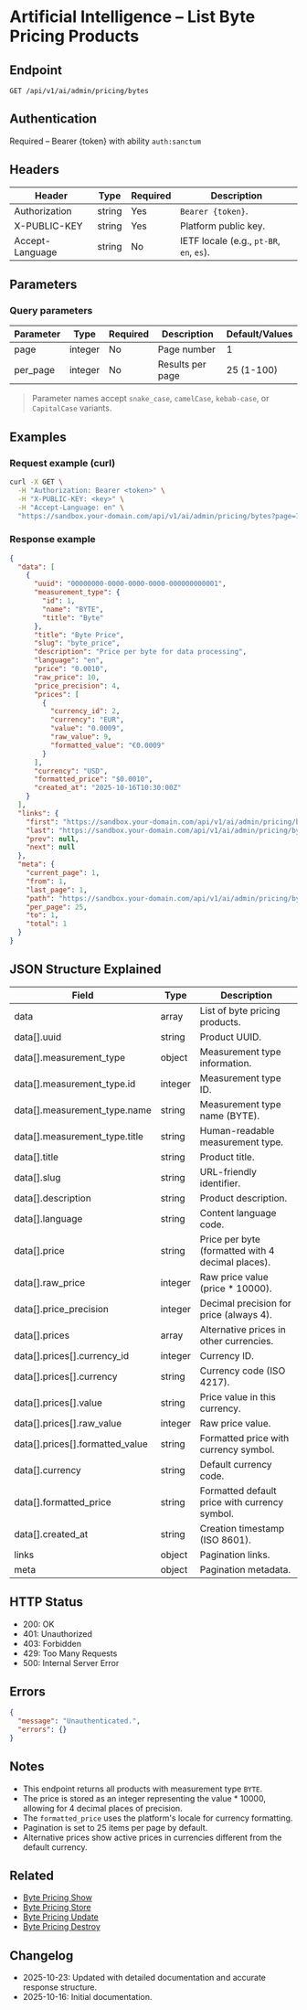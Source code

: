 # Artificial Intelligence – List Byte Pricing Products

## Endpoint

```
GET /api/v1/ai/admin/pricing/bytes
```

## Authentication

Required – Bearer {token} with ability `auth:sanctum`

## Headers

| Header           | Type   | Required | Description |
| ---------------- | ------ | -------- | ----------- |
| Authorization    | string | Yes      | `Bearer {token}`. |
| X-PUBLIC-KEY     | string | Yes      | Platform public key. |
| Accept-Language  | string | No       | IETF locale (e.g., `pt-BR`, `en`, `es`). |

## Parameters

### Query parameters

| Parameter | Type    | Required | Description | Default/Values |
| --------- | ------- | -------- | ----------- | -------------- |
| page      | integer | No       | Page number | 1 |
| per_page  | integer | No       | Results per page | 25 (1-100) |

> Parameter names accept `snake_case`, `camelCase`, `kebab-case`, or `CapitalCase` variants.

## Examples

### Request example (curl)

```bash
curl -X GET \
  -H "Authorization: Bearer <token>" \
  -H "X-PUBLIC-KEY: <key>" \
  -H "Accept-Language: en" \
  "https://sandbox.your-domain.com/api/v1/ai/admin/pricing/bytes?page=1&per_page=25"
```

### Response example

```json
{
  "data": [
    {
      "uuid": "00000000-0000-0000-0000-000000000001",
      "measurement_type": {
        "id": 1,
        "name": "BYTE",
        "title": "Byte"
      },
      "title": "Byte Price",
      "slug": "byte_price",
      "description": "Price per byte for data processing",
      "language": "en",
      "price": "0.0010",
      "raw_price": 10,
      "price_precision": 4,
      "prices": [
        {
          "currency_id": 2,
          "currency": "EUR",
          "value": "0.0009",
          "raw_value": 9,
          "formatted_value": "€0.0009"
        }
      ],
      "currency": "USD",
      "formatted_price": "$0.0010",
      "created_at": "2025-10-16T10:30:00Z"
    }
  ],
  "links": {
    "first": "https://sandbox.your-domain.com/api/v1/ai/admin/pricing/bytes?page=1",
    "last": "https://sandbox.your-domain.com/api/v1/ai/admin/pricing/bytes?page=1",
    "prev": null,
    "next": null
  },
  "meta": {
    "current_page": 1,
    "from": 1,
    "last_page": 1,
    "path": "https://sandbox.your-domain.com/api/v1/ai/admin/pricing/bytes",
    "per_page": 25,
    "to": 1,
    "total": 1
  }
}
```

## JSON Structure Explained

| Field                          | Type    | Description |
| ------------------------------ | ------- | ----------- |
| data                           | array   | List of byte pricing products. |
| data[].uuid                    | string  | Product UUID. |
| data[].measurement_type        | object  | Measurement type information. |
| data[].measurement_type.id     | integer | Measurement type ID. |
| data[].measurement_type.name   | string  | Measurement type name (BYTE). |
| data[].measurement_type.title  | string  | Human-readable measurement type. |
| data[].title                   | string  | Product title. |
| data[].slug                    | string  | URL-friendly identifier. |
| data[].description             | string  | Product description. |
| data[].language                | string  | Content language code. |
| data[].price                   | string  | Price per byte (formatted with 4 decimal places). |
| data[].raw_price               | integer | Raw price value (price * 10000). |
| data[].price_precision         | integer | Decimal precision for price (always 4). |
| data[].prices                  | array   | Alternative prices in other currencies. |
| data[].prices[].currency_id    | integer | Currency ID. |
| data[].prices[].currency       | string  | Currency code (ISO 4217). |
| data[].prices[].value          | string  | Price value in this currency. |
| data[].prices[].raw_value      | integer | Raw price value. |
| data[].prices[].formatted_value| string  | Formatted price with currency symbol. |
| data[].currency                | string  | Default currency code. |
| data[].formatted_price         | string  | Formatted default price with currency symbol. |
| data[].created_at              | string  | Creation timestamp (ISO 8601). |
| links                          | object  | Pagination links. |
| meta                           | object  | Pagination metadata. |

## HTTP Status

- 200: OK
- 401: Unauthorized
- 403: Forbidden
- 429: Too Many Requests
- 500: Internal Server Error

## Errors

```json
{
  "message": "Unauthenticated.",
  "errors": {}
}
```

## Notes

- This endpoint returns all products with measurement type `BYTE`.
- The price is stored as an integer representing the value * 10000, allowing for 4 decimal places of precision.
- The `formatted_price` uses the platform's locale for currency formatting.
- Pagination is set to 25 items per page by default.
- Alternative prices show active prices in currencies different from the default currency.

## Related

- [Byte Pricing Show](./BytePricingShow.md)
- [Byte Pricing Store](./BytePricingStore.md)
- [Byte Pricing Update](./BytePricingUpdate.md)
- [Byte Pricing Destroy](./BytePricingDestroy.md)

## Changelog

- 2025-10-23: Updated with detailed documentation and accurate response structure.
- 2025-10-16: Initial documentation.
